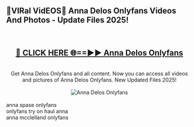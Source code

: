<h2>🔴VIRal VidEOS🔴 Anna Delos Onlyfans Videos And Photos - Update Files 2025!</h2>
<br>
<div align="center">
<h2><a href="https://virallinks.top/Hdb6NB" rel="nofollow">🔴 CLICK HERE 🌐==►► Anna Delos Onlyfans</a></h2>
<br>
Get Anna Delos Onlyfans and all content. Now you can access all videos and pictures of Anna Delos Onlyfans. New Updated Files 2025!
<br>
<br>
<a href="https://virallinks.top/Hdb6NB" rel="nofollow" data-target="animated-image.originalLink"><img src="https://i.imgur.com/dJHk4Zq.gif)" alt="Anna Delos Onlyfans" style="max-width: 100%; display: inline-block;" data-target="animated-image.originalImage"></a>
</div>
<br>
anna spase onlyfans<br>
onlyfans try on haul anna<br>
anna mcclelland onlyfans